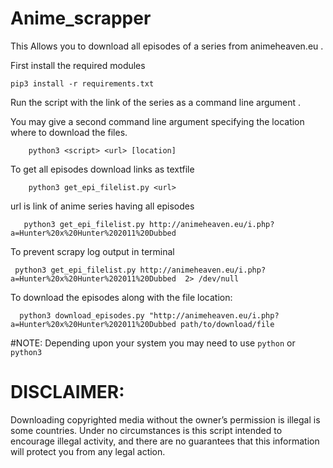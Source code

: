 # Anime_scrapper 

This Allows you to download all episodes of a series from animeheaven.eu . 

First install the required modules 

    pip3 install -r requirements.txt   
    


Run the script with the link of the series as a command line argument . 

You may give a second command line argument specifying the location where to download the files.

        python3 <script> <url> [location]
        


To get all episodes download links as textfile 

        python3 get_epi_filelist.py <url>

url is link of anime series  having all episodes 

       python3 get_epi_filelist.py http://animeheaven.eu/i.php?a=Hunter%20x%20Hunter%202011%20Dubbed

To prevent scrapy log output in terminal 

     python3 get_epi_filelist.py http://animeheaven.eu/i.php?a=Hunter%20x%20Hunter%202011%20Dubbed  2> /dev/null

 
To download the episodes along with the file location:
      
      python3 download_episodes.py "http://animeheaven.eu/i.php?a=Hunter%20x%20Hunter%202011%20Dubbed path/to/download/file

#NOTE:
Depending upon your system you may need to use `python` or `python3`

# DISCLAIMER:

 Downloading copyrighted media without the  owner’s permission is illegal is some countries. 
 Under no circumstances is this script intended to encourage illegal activity, 
 and there are no guarantees that this information will    protect you from any legal action.   
 
 
